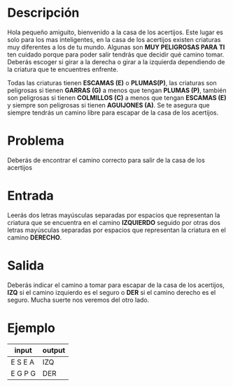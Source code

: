 # Descripción

Hola pequeño amiguito, bienvenido a la casa de los acertijos. Este lugar es solo para los mas inteligentes, en la casa de los acertijos existen criaturas muy diferentes a los de tu mundo. Algunas son **MUY PELIGROSAS PARA TI** ten cuidado porque para poder salir tendrás que decidir qué camino tomar. Deberás escoger si girar a la derecha o girar a la izquierda dependiendo de la criatura que te encuentres enfrente.

Todas las criaturas tienen **ESCAMAS (E)** o **PLUMAS(P)**, las criaturas son peligrosas si tienen **GARRAS (G)** a menos que tengan **PLUMAS (P)**, también son peligrosas si tienen **COLMILLOS (C)** a menos que tengan **ESCAMAS (E)** y siempre son peligrosas si tienen **AGUIJONES (A)**. Se te asegura que siempre tendrás un camino libre para escapar de la casa de los acertijos.

# Problema

Deberás de encontrar el camino correcto para salir de la casa de los acertijos

# Entrada

Leerás dos letras mayúsculas separadas por espacios que representan la criatura que se encuentra en el camino **IZQUIERDO** seguido por otras dos letras mayúsculas separadas por espacios que representan la criatura en el camino **DERECHO**.

# Salida

Deberás indicar el camino a tomar para escapar de la casa de los acertijos, **IZQ** si el camino izquierdo es el seguro o **DER** si el camino derecho es el seguro. Mucha suerte nos veremos del otro lado.

# Ejemplo

| input   |  output |
|---------|---------|
|E S E A  | IZQ     |
|E G P G  | DER     |
